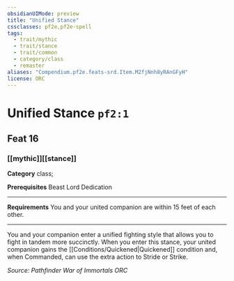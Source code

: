 ```yaml
---
obsidianUIMode: preview
title: "Unified Stance"
cssclasses: pf2e,pf2e-spell
tags:
  - trait/mythic
  - trait/stance
  - trait/common
  - category/class
  - remaster
aliases: "Compendium.pf2e.feats-srd.Item.M2fjNnh8yRAnGFyH"
license: ORC
---
```

# Unified Stance `pf2:1`
## Feat 16
### [[mythic]][[stance]]

**Category** class; 



**Prerequisites** Beast Lord Dedication
* * *
**Requirements** You and your united companion are within 15 feet of each other.

* * *

You and your companion enter a unified fighting style that allows you to fight in tandem more succinctly. When you enter this stance, your united companion gains the [[Conditions/Quickened|Quickened]] condition and, when Commanded, can use the extra action to Stride or Strike.

*Source: Pathfinder War of Immortals*
*ORC*